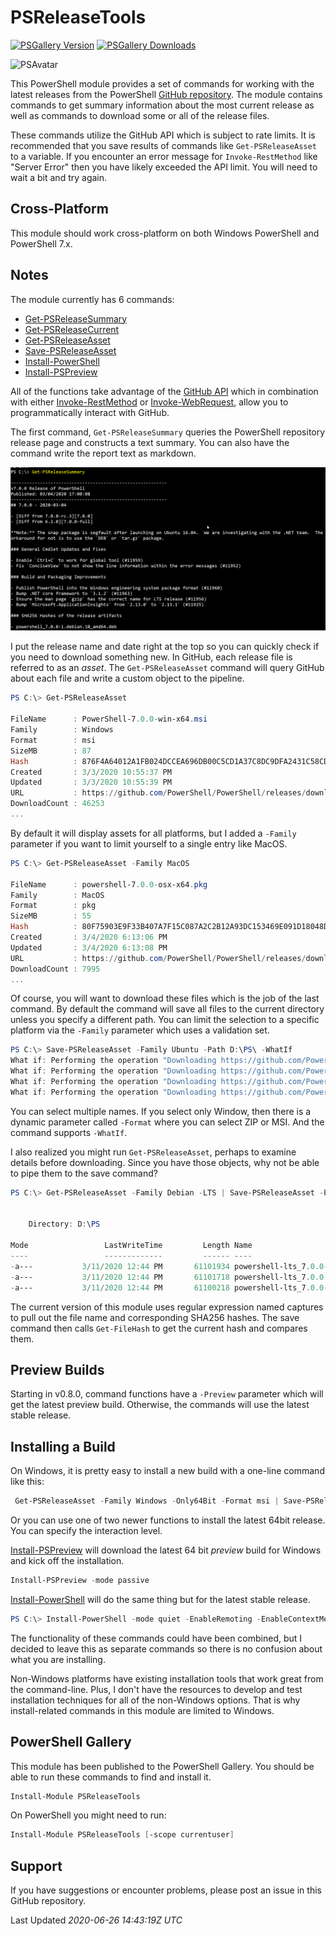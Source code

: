 # PSReleaseTools

[![PSGallery Version](https://img.shields.io/powershellgallery/v/PSReleaseTools.png?style=for-the-badge&logo=powershell&label=PowerShell%20Gallery)](https://www.powershellgallery.com/packages/PSReleaseTools/) [![PSGallery Downloads](https://img.shields.io/powershellgallery/dt/PSReleaseTools.png?style=for-the-badge&label=Downloads)](https://www.powershellgallery.com/packages/PSReleaseTools/)

![PSAvatar](/images/Powershell_avatar.ico)

This PowerShell module provides a set of commands for working with the latest releases from the PowerShell [GitHub repository](https://github.com/PowerShell/PowerShell). The module contains commands to get summary information about the most current release as well as commands to download some or all of the release files.

These commands utilize the GitHub API which is subject to rate limits. It is recommended that you save results of commands like `Get-PSReleaseAsset` to a variable. If you encounter an error message for `Invoke-RestMethod` like "Server Error" then you have likely exceeded the API limit. You will need to wait a bit and try again.

## Cross-Platform

This module should work cross-platform on both Windows PowerShell and PowerShell 7.x.

## Notes

The module currently has 6 commands:

- [Get-PSReleaseSummary](/Docs/Get-PSReleaseSummary.md)
- [Get-PSReleaseCurrent](/Docs/Get-PSReleaseCurrent.md)
- [Get-PSReleaseAsset](/Docs/Get-PSReleaseAsset.md)
- [Save-PSReleaseAsset](/Docs/Save-PSReleaseAsset.md)
- [Install-PowerShell](/Docs/Install-PowerShell.md)
- [Install-PSPreview](/Docs/Install-PSPreview.md)

All of the functions take advantage of the [GitHub API](https://developer.github.com/v3/ "learn more about the API") which in combination with either [Invoke-RestMethod](http://go.microsoft.com/fwlink/?LinkID=217034) or [Invoke-WebRequest](http://go.microsoft.com/fwlink/?LinkID=217035), allow you to programmatically interact with GitHub.

The first command, `Get-PSReleaseSummary` queries the PowerShell repository release page and constructs a text summary. You can also have the command write the report text as markdown.

![get-psreleasesummary.png](/images/get-psreleasesummary.png)

I put the release name and date right at the top so you can quickly check if you need to download something new. In GitHub, each release file is referred to as an *asset*. The `Get-PSReleaseAsset` command will query GitHub about each file and write a custom object to the pipeline.

```powershell
PS C:\> Get-PSReleaseAsset

FileName      : PowerShell-7.0.0-win-x64.msi
Family        : Windows
Format        : msi
SizeMB        : 87
Hash          : 876F4A64012A1FB024DCCEA696DB00C5CD1A37C8DC9DFA2431C58CDF9F82950B
Created       : 3/3/2020 10:55:37 PM
Updated       : 3/3/2020 10:55:39 PM
URL           : https://github.com/PowerShell/PowerShell/releases/download/v7.0.0/PowerShell-7.0.0-win-x64.msi
DownloadCount : 46253
...
```

By default it will display assets for all platforms, but I added a `-Family` parameter if you want to limit yourself to a single entry like MacOS.

```powershell
PS C:\> Get-PSReleaseAsset -Family MacOS

FileName      : powershell-7.0.0-osx-x64.pkg
Family        : MacOS
Format        : pkg
SizeMB        : 55
Hash          : 80F75903E9F33B407A7F15C087A2C2B12A93DC153469E091D18048D01080085E
Created       : 3/4/2020 6:13:06 PM
Updated       : 3/4/2020 6:13:08 PM
URL           : https://github.com/PowerShell/PowerShell/releases/download/v7.0.0/powershell-7.0.0-osx-x64.pkg
DownloadCount : 7995
...
```

Of course, you will want to download these files which is the job of the last command. By default the command will save all files to the current directory unless you specify a different path. You can limit the selection to a specific platform via the `-Family` parameter which uses a validation set.

```powershell
PS C:\> Save-PSReleaseAsset -Family Ubuntu -Path D:\PS\ -WhatIf
What if: Performing the operation "Downloading https://github.com/PowerShell/PowerShell/releases/download/v7.0.0/powershell-lts_7.0.0-1.ubuntu.16.04_amd64.deb" on target "D:\PS\powershell-lts_7.0.0-1.ubuntu.16.04_amd64.deb".
What if: Performing the operation "Downloading https://github.com/PowerShell/PowerShell/releases/download/v7.0.0/powershell-lts_7.0.0-1.ubuntu.18.04_amd64.deb" on target "D:\PS\powershell-lts_7.0.0-1.ubuntu.18.04_amd64.deb".
What if: Performing the operation "Downloading https://github.com/PowerShell/PowerShell/releases/download/v7.0.0/powershell_7.0.0-1.ubuntu.16.04_amd64.deb" on target "D:\PS\powershell_7.0.0-1.ubuntu.16.04_amd64.deb".
What if: Performing the operation "Downloading https://github.com/PowerShell/PowerShell/releases/download/v7.0.0/powershell_7.0.0-1.ubuntu.18.04_amd64.deb" on target "D:\PS\powershell_7.0.0-1.ubuntu.18.04_amd64.deb".
```

You can select multiple names. If you select only Window, then there is a dynamic parameter called `-Format` where you can select ZIP or MSI. And the command supports `-WhatIf`.

I also realized you might run `Get-PSReleaseAsset`, perhaps to examine details before downloading. Since you have those objects, why not be able to pipe them to the save command?

```powershell
PS C:\> Get-PSReleaseAsset -Family Debian -LTS | Save-PSReleaseAsset -Path D:\PS\ -Passthru


    Directory: D:\PS

Mode                 LastWriteTime         Length Name
----                 -------------         ------ ----
-a---           3/11/2020 12:44 PM       61101934 powershell-lts_7.0.0-1.debian.10_amd64.deb
-a---           3/11/2020 12:44 PM       61101718 powershell-lts_7.0.0-1.debian.11_amd64.deb
-a---           3/11/2020 12:44 PM       61100218 powershell-lts_7.0.0-1.debian.9_amd64.deb
```

The current version of this module uses regular expression named captures to pull out the file name and corresponding SHA256 hashes. The save command then calls `Get-FileHash` to get the current hash and compares them.

## Preview Builds

Starting in v0.8.0, command functions have a `-Preview` parameter which will get the latest preview build. Otherwise, the commands will use the latest stable release.

## Installing a Build

On Windows, it is pretty easy to install a new build with a one-line command like this:

```powershell
 Get-PSReleaseAsset -Family Windows -Only64Bit -Format msi | Save-PSReleaseAsset -Path d:\temp -Passthru | Invoke-Item
```

Or you can use one of two newer functions to install the latest 64bit release. You can specify the interaction level.

 [Install-PSPreview](/Docs/Install-PSPreview.md) will download the latest 64 bit _*preview*_ build for Windows and kick off the installation.

 ```powershell
Install-PSPreview -mode passive
 ```

 [Install-PowerShell](/Docs/Install-PowerShell.md) will do the same thing but for the latest stable release.

```powershell
PS C:\> Install-PowerShell -mode quiet -EnableRemoting -EnableContextMenu
```

The functionality of these commands could have been combined, but I decided to leave this as separate commands so there is no confusion about what you are installing.

Non-Windows platforms have existing installation tools that work great from the command-line. Plus, I don't have the resources to develop and test installation techniques for all of the non-Windows options. That is why install-related commands in this module are limited to Windows.

## PowerShell Gallery

This module has been published to the PowerShell Gallery. You should be able to run these commands to find and install it.

```powershell
Install-Module PSReleaseTools
```

On PowerShell you might need to run:

```powershell
Install-Module PSReleaseTools [-scope currentuser]
```

## Support

If you have suggestions or encounter problems, please post an issue in this GitHub repository.

Last Updated *2020-06-26 14:43:19Z UTC*
